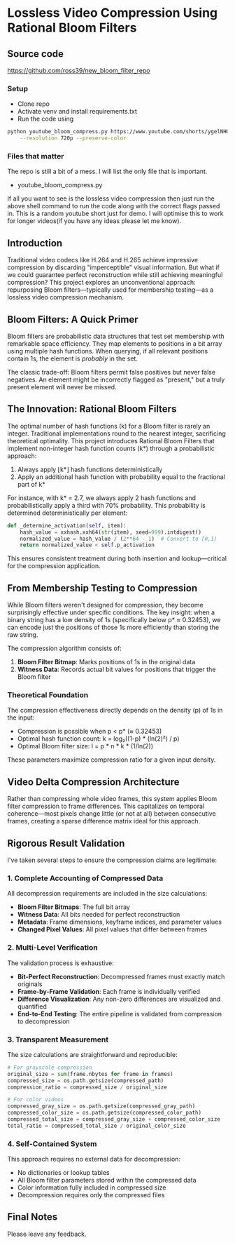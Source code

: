 # Lossless Video Compression Using Rational Bloom Filters

## Source code 

https://github.com/ross39/new_bloom_filter_repo

### Setup 
- Clone repo
- Activate venv and install requirements.txt 
- Run the code using 
```bash
python youtube_bloom_compress.py https://www.youtube.com/shorts/ygelNHGhkNQ \
    --resolution 720p --preserve-color
```

### Files that matter 
The repo is still a bit of a mess. I will list the only file that is important. 
- youtube_bloom_compress.py

If all you want to see is the lossless video compression then just run the above shell command to run the code along with the correct flags passed in. This is a random youtube short just for demo. I will optimise this to work for longer videos(if you have any ideas please let me know).

## Introduction

Traditional video codecs like H.264 and H.265 achieve impressive compression by discarding "imperceptible" visual information. But what if we could guarantee perfect reconstruction while still achieving meaningful compression? This project explores an unconventional approach: repurposing Bloom filters—typically used for membership testing—as a lossless video compression mechanism.

## Bloom Filters: A Quick Primer

Bloom filters are probabilistic data structures that test set membership with remarkable space efficiency. They map elements to positions in a bit array using multiple hash functions. When querying, if all relevant positions contain 1s, the element is *probably* in the set.

The classic trade-off: Bloom filters permit false positives but never false negatives. An element might be incorrectly flagged as "present," but a truly present element will never be missed.

## The Innovation: Rational Bloom Filters

The optimal number of hash functions (k) for a Bloom filter is rarely an integer. Traditional implementations round to the nearest integer, sacrificing theoretical optimality. This project introduces Rational Bloom Filters that implement non-integer hash function counts (k*) through a probabilistic approach:

1. Always apply ⌊k*⌋ hash functions deterministically
2. Apply an additional hash function with probability equal to the fractional part of k*

For instance, with k* = 2.7, we always apply 2 hash functions and probabilistically apply a third with 70% probability. This probability is determined deterministically per element:

```python
def _determine_activation(self, item):
    hash_value = xxhash.xxh64(str(item), seed=999).intdigest()
    normalized_value = hash_value / (2**64 - 1)  # Convert to [0,1)
    return normalized_value < self.p_activation
```

This ensures consistent treatment during both insertion and lookup—critical for the compression application.

## From Membership Testing to Compression

While Bloom filters weren't designed for compression, they become surprisingly effective under specific conditions. The key insight: when a binary string has a low density of 1s (specifically below p* ≈ 0.32453), we can encode just the positions of those 1s more efficiently than storing the raw string.

The compression algorithm consists of:

1. **Bloom Filter Bitmap**: Marks positions of 1s in the original data
2. **Witness Data**: Records actual bit values for positions that trigger the Bloom filter

### Theoretical Foundation

The compression effectiveness directly depends on the density (p) of 1s in the input:

- Compression is possible when p < p* (≈ 0.32453)
- Optimal hash function count: k = log₂((1-p) * (ln(2)²) / p)
- Optimal Bloom filter size: l = p * n * k * (1/ln(2))

These parameters maximize compression ratio for a given input density.

## Video Delta Compression Architecture

Rather than compressing whole video frames, this system applies Bloom filter compression to frame differences. This capitalizes on temporal coherence—most pixels change little (or not at all) between consecutive frames, creating a sparse difference matrix ideal for this approach.

## Rigorous Result Validation

I've taken several steps to ensure the compression claims are legitimate:

### 1. Complete Accounting of Compressed Data

All decompression requirements are included in the size calculations:

- **Bloom Filter Bitmaps**: The full bit array
- **Witness Data**: All bits needed for perfect reconstruction
- **Metadata**: Frame dimensions, keyframe indices, and parameter values
- **Changed Pixel Values**: All pixel values that differ between frames

### 2. Multi-Level Verification

The validation process is exhaustive:

- **Bit-Perfect Reconstruction**: Decompressed frames must exactly match originals
- **Frame-by-Frame Validation**: Each frame is individually verified
- **Difference Visualization**: Any non-zero differences are visualized and quantified
- **End-to-End Testing**: The entire pipeline is validated from compression to decompression

### 3. Transparent Measurement

The size calculations are straightforward and reproducible:

```python
# For grayscale compression
original_size = sum(frame.nbytes for frame in frames)
compressed_size = os.path.getsize(compressed_path)
compression_ratio = compressed_size / original_size

# For color videos
compressed_gray_size = os.path.getsize(compressed_gray_path)
compressed_color_size = os.path.getsize(compressed_color_path)
compressed_total_size = compressed_gray_size + compressed_color_size
total_ratio = compressed_total_size / original_color_size
```

### 4. Self-Contained System

This approach requires no external data for decompression:

- No dictionaries or lookup tables
- All Bloom filter parameters stored within the compressed data
- Color information fully included in compressed size
- Decompression requires only the compressed files

## Final Notes

Please leave any feedback.
